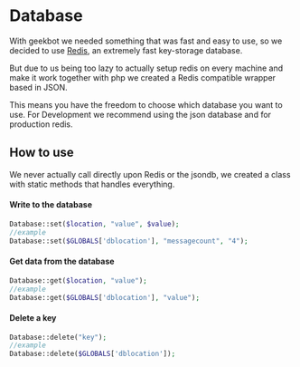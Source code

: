 # Database

With geekbot we needed something that was fast and easy to use, so we decided to use [Redis](http://redis.io/), an extremely fast key-storage database.

But due to us being too lazy to actually setup redis on every machine and make it work together with php we created a Redis compatible wrapper based in JSON.

This means you have the freedom to choose which database you want to use. For Development we recommend using the json database and for production redis.

## How to use

We never actually call directly upon Redis or the jsondb, we created a class with static methods that handles everything.

#### Write to the database

```php
Database::set($location, "value", $value);
//example
Database::set($GLOBALS['dblocation'], "messagecount", "4");
```

#### Get data from the database

```php
Database::get($location, "value");
//example
Database::get($GLOBALS['dblocation'], "value");
```

#### Delete a key

```php
Database::delete("key");
//example
Database::delete($GLOBALS['dblocation']);
```
